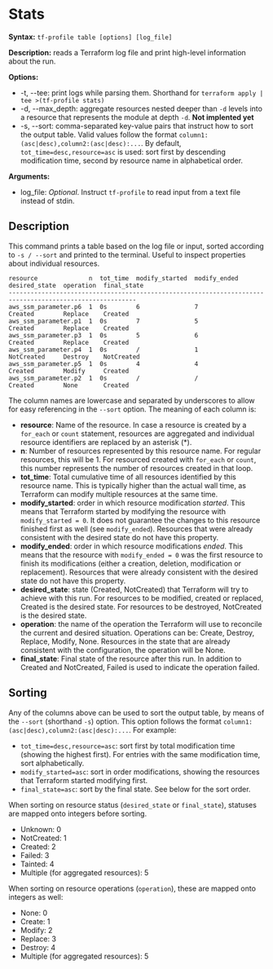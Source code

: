 # Stats

**Syntax:** `tf-profile table [options] [log_file]`

**Description:** reads a Terraform log file and print high-level information about the run.

**Options:**
- -t, --tee: print logs while parsing them. Shorthand for `terraform apply | tee >(tf-profile stats)`
- -d, --max_depth: aggregate resources nested deeper than `-d` levels into a resource that represents the module at depth `-d`. **Not implented yet**
- -s, --sort: comma-separated key-value pairs that instruct how to sort the output table. Valid values follow the format `column1:(asc|desc),column2:(asc|desc):...`. By default, `tot_time=desc,resource=asc` is used: sort first by descending modification time, second by resource name in alphabetical order.

**Arguments:**

- log_file: _Optional_. Instruct `tf-profile` to read input from a text file instead of stdin. 

## Description

This command prints a table based on the log file or input, sorted according to `-s / --sort` and printed to the terminal. Useful to inspect properties about individual resources.

```
resource              n  tot_time  modify_started  modify_ended  desired_state  operation  final_state  
---------------------------------------------------------------------------------------------------------
aws_ssm_parameter.p6  1  0s        6               7             Created        Replace    Created      
aws_ssm_parameter.p1  1  0s        7               5             Created        Replace    Created      
aws_ssm_parameter.p3  1  0s        5               6             Created        Replace    Created      
aws_ssm_parameter.p4  1  0s        /               1             NotCreated     Destroy    NotCreated   
aws_ssm_parameter.p5  1  0s        4               4             Created        Modify     Created      
aws_ssm_parameter.p2  1  0s        /               /             Created        None       Created      
```

The column names are lowercase and separated by underscores to allow for easy referencing in the `--sort` option. The meaning of each column is:

- **resource**: Name of the resource. In case a resource is created by a `for_each` or `count` statement, resources are aggregated and individual resource identifiers are replaced by an asterisk (*).  
- **n**: Number of resources represented by this resource name. For regular resources, this will be 1. For resourced created with `for_each` or `count`, this number represents the number of resources created in that loop.
- **tot_time**: Total cumulative time of all resources identified by this resource name. This is typically higher than the actual wall time, as Terraform can modify multiple resources at the same time.
- **modify_started**: order in which resource modification _started_. This means that Terraform started by modifying the resource with `modify_started = 0`. It does not guarantee the changes to this resource finished first as well (see `modify_ended`). Resources that were already consistent with the desired state do not have this property.
- **modify_ended**: order in which resource modifications _ended_. This means that the resource with `modify_ended = 0` was the first resource to finish its modifications (either a creation, deletion, modification or replacement). Resources that were already consistent with the desired state do not have this property.
- **desired_state**: state (Created, NotCreated) that Terraform will try to achieve with this run. For resources to be modified, created or replaced, Created is the desired state. For resources to be destroyed, NotCreated is the desired state.
- **operation**: the name of the operation the Terraform will use to reconcile the current and desired situation. Operations can be: Create, Destroy, Replace, Modify, None. Resources in the state that are already consistent with the configuration, the operation will be None. 
- **final_state**: Final state of the resource after this run. In addition to Created and NotCreated, Failed is used to indicate the operation failed.

## Sorting

Any of the columns above can be used to sort the output table, by means of the `--sort` (shorthand `-s`) option. This option follows the format `column1:(asc|desc),column2:(asc|desc):...`. For example:
- `tot_time=desc,resource=asc`: sort first by total modification time (showing the highest first). For entries with the same modification time, sort alphabetically.
- `modify_started=asc`: sort in order modifications, showing the resources that Terraform started modifying first.
- `final_state=asc`: sort by the final state. See below for the sort order.

When sorting on resource status (`desired_state` or `final_state`), statuses are mapped onto integers before sorting.

- Unknown: 0
- NotCreated: 1
- Created: 2
- Failed: 3
- Tainted: 4
- Multiple (for aggregated resources): 5

When sorting on resource operations (`operation`), these are mapped onto integers as well:

- None: 0
- Create: 1
- Modify: 2
- Replace: 3
- Destroy: 4
- Multiple (for aggregated resources): 5
